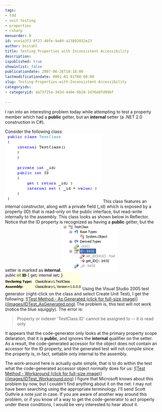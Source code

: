 ```yaml
---
tags:
- tdd
- unit testing
- properties
- csharp
menuorder: 0
id: ece1a3f3-8f27-40fe-9a89-a13892032e23
author: bsstahl
title: Testing Properties with Inconsistent Accessibility
description: 
ispublished: true
showinlist: false
publicationdate: 2007-06-26T18:18:00
lastmodificationdate: 0001-01-01T08:00:00
slug: Testing-Properties-with-Inconsistent-Accessibility
categoryids:
- categoryid: da73f25e-343d-4a0e-9b28-1d76e8fd99bf

---
```


I ran into an interesting problem today while attempting to test a property member which had a **public** getter, but an **internal** setter (a .NET 2.0 construction in C#).

Consider the following class:
![Class Definition](/images/TestClass.png)
This class features an internal constructor, along with a private field (\_id) which is exposed by a property (ID) that is read-only on the public interface, but read-write internally to the assembly. This class looks as shown below in Reflector. Notice that the ID property is recognized as having a **public** getter, but the setter is marked as **internal**.
![Class in Reflector](/images/TestClass%20In%20Reflector.png)  
![Class in Reflector](/images/TestClass%20ID%20Property%20in%20Reflector.png)
Using the Visual Studio 2005 test generator (right-click on the class and select Create Unit Test), I get the following:
[!\[Test Method - As Generated (click for full-size image)\](/images/IDTest_AsGenerated.png)](/images/IDTest_AsGenerated.png)
The problem is, this test will not work (notice the blue squiggly). The error is:


> Property or indexer 'TestClass.ID' cannot be assigned to -- it is read only

  

It appears that the code-generator only looks at the primary property scope delaration, that it is **public**, and ignores the **internal** qualifier on the setter. As a result, the code-generated accessor for the object does not contain an accessor for the ID property, and the generated test will not compile since the property is, in fact, settable only internal to the assembly.

The work-around here is actually quite simple, that is to do within the test what the code-generated accessor object normally does for us:
[!\[Test Method - Workaround (click for full-size image)\](/images/IDTest_Workaround.png)](/images/IDTest_Workaround.png)
I figure that Microsoft knows about this problem by now, but I couldn't find anything about it on the net. I may not have been searching using the appropriate terminology. I'll send Scott Guthrie a note just in case. If you are aware of another way around this problem, or if you know of a way to get the code-generator to act properly under these conditions, I would be very interested to hear about it.

